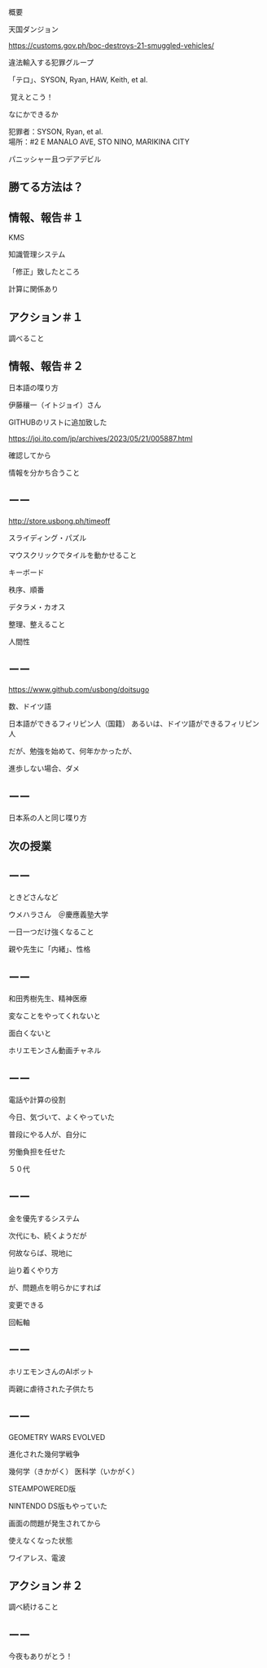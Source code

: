 概要

天国ダンジョン

https://customs.gov.ph/boc-destroys-21-smuggled-vehicles/

違法輸入する犯罪グループ

「テロ」、SYSON, Ryan, HAW, Keith, et al.

 覚えとこう！

なにかできるか

犯罪者：SYSON, Ryan, et al.<br/>
場所：#2 E MANALO AVE, STO NINO, MARIKINA CITY

パニッシャー且つデアデビル

## 勝てる方法は？

## 情報、報告＃１

KMS

知識管理システム

「修正」致したところ

計算に関係あり

## アクション＃１

調べること

## 情報、報告＃２

日本語の喋り方

伊藤穰一（イトジョイ）さん

GITHUBのリストに追加致した

https://joi.ito.com/jp/archives/2023/05/21/005887.html

確認してから

情報を分かち合うこと

## ーー

http://store.usbong.ph/timeoff

スライディング・パズル

マウスクリックでタイルを動かせること

キーボード

秩序、順番

デタラメ・カオス

整理、整えること

人間性

## ーー

https://www.github.com/usbong/doitsugo

数、ドイツ語

日本語ができるフィリピン人（国籍）
あるいは、ドイツ語ができるフィリピン人

だが、勉強を始めて、何年かかったが、

進歩しない場合、ダメ

## ーー

日本系の人と同じ喋り方

## 次の授業

## ーー

ときどさんなど

ウメハラさん　＠慶應義塾大学

一日一つだけ強くなること

親や先生に「内緒」、性格

## ーー

和田秀樹先生、精神医療

変なことをやってくれないと

面白くないと

ホリエモンさん動画チャネル

## ーー


電話や計算の役割

今日、気づいて、よくやっていた

普段にやる人が、自分に

労働負担を任せた

５０代

## ーー

金を優先するシステム

次代にも、続くようだが

何故ならば、現地に

辿り着くやり方

が、問題点を明らかにすれば

変更できる

回転軸

## ーー

ホリエモンさんのAIボット

両親に虐待された子供たち

## ーー

GEOMETRY WARS EVOLVED

進化された幾何学戦争

幾何学（きかがく）
医科学（いかがく）

STEAMPOWERED版

NINTENDO DS版もやっていた

画面の問題が発生されてから

使えなくなった状態

ワイアレス、電波

## アクション＃２

調べ続けること

## ーー

今夜もありがとう！


